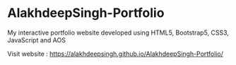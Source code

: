 # AlakhdeepSingh-Portfolio
My interactive portfolio website developed using HTML5, Bootstrap5, CSS3, JavaScript and AOS

Visit website : https://alakhdeepsingh.github.io/AlakhdeepSingh-Portfolio/
